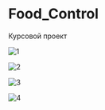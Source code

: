 # Food_Control

Курсовой проект

![1](https://user-images.githubusercontent.com/37573044/55090950-05ef7480-50c1-11e9-9571-6379c428d70b.png)

![2](https://user-images.githubusercontent.com/37573044/55090984-17d11780-50c1-11e9-8e0d-fa7ec3f2fd20.png)

![3](https://user-images.githubusercontent.com/37573044/55090993-1d2e6200-50c1-11e9-814b-ccecf85842cd.png)

![4](https://user-images.githubusercontent.com/37573044/55090999-1f90bc00-50c1-11e9-92dc-ff267731126e.png)
